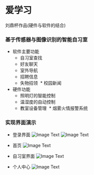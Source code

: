 # 爱学习
刘鼎杯作品(硬件与软件的结合)
### 基于传感器与图像识别的智能自习室
* 软件主要功能 
  * 自习室查找
  * 好友聊天
  * 室外导航
  * 招聘信息
  * 失物招领
  * 校园新闻
* 硬件功能
  * 照明灯的智能控制
  * 温湿度的自动控制
  * 教室设备管理
  * 烟雾火情报警系统
### 实现界面演示
* 登录界面
![Image Text](https://raw.github.com/wangyufei1006/Java-Design-patterns/master/Image/15.png)
![Image Text](https://raw.github.com/wangyufei1006/Java-Design-patterns/master/Image/16.png)

* 首页
![Image Text](https://raw.github.com/wangyufei1006/Java-Design-patterns/master/Image/17.png)
* 自习室界面
![Image Text](https://raw.github.com/wangyufei1006/Java-Design-patterns/master/Image/18.png)
* 个人中心
![Image Text](https://raw.github.com/wangyufei1006/Java-Design-patterns/master/Image/19.png)
